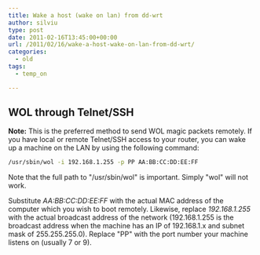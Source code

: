 ```yaml
---
title: Wake a host (wake on lan) from dd-wrt
author: silviu
type: post
date: 2011-02-16T13:45:00+00:00
url: /2011/02/16/wake-a-host-wake-on-lan-from-dd-wrt/
categories:
  - old
tags:
  - temp_on

---
```

## WOL through Telnet/SSH

**Note:** This is the preferred method to send WOL magic packets remotely. If you have local or remote Telnet/SSH access to your router, you can wake up a machine on the LAN by using the following command:

```bash
/usr/sbin/wol -i 192.168.1.255 -p PP AA:BB:CC:DD:EE:FF
```

Note that the full path to "/usr/sbin/wol" is important. Simply "wol" will not work.

Substitute _AA:BB:CC:DD:EE:FF_ with the actual MAC address of the computer which you wish to boot remotely. Likewise, replace _192.168.1.255_ with the actual broadcast address of the network (192.168.1.255 is the broadcast address when the machine has an IP of 192.168.1.x and subnet mask of 255.255.255.0). Replace "PP" with the port number your machine listens on (usually 7 or 9).